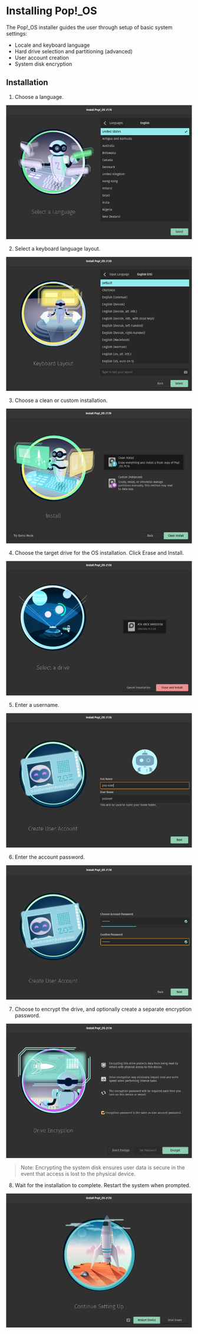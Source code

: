 # Installing Pop!_OS

The Pop!_OS installer guides the user through setup of basic system settings:

- Locale and keyboard language
- Hard drive selection and partitioning (advanced)
- User account creation
- System disk encryption

## Installation

1. Choose a language. 

![Choose Language](images/installation/choose-language.png)

2. Select a keyboard language layout.

![Keyboard Language](images/installation/keyboard-language.png)

3. Choose a clean or custom installation. <!-- See Using [GParted Custom (Advanced)](advanced-installation.md) options. -->

![Clean Install](images/installation/clean-install.png)

4. Choose the target drive for the OS installation. Click Erase and Install.

![Select Drive](images/installation/select-system-drive.png)

5. Enter a username.

![Enter Username](images/installation/enter-username.png)

6. Enter the account password.

![Enter Password](images/installation/enter-password.png)

7. Choose to encrypt the drive, and optionally create a separate encryption password.

![Encrypt Drive](images/installation/encrypt-drive.png)

> Note: Encrypting the system disk ensures user data is secure in the event that access is lost to the physical device. 

8. Wait for the installation to complete. Restart the system when prompted.

![Restart System](images/installation/restart-system.png)
